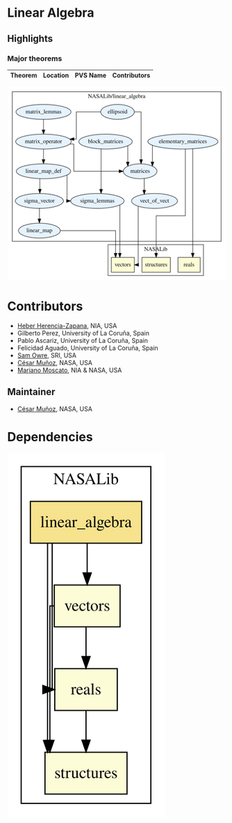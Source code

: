 # Linear Algebra

## Highlights

### Major theorems

| Theorem | Location | PVS Name | Contributors |
| --- | --- | --- | --- |


![dependency graph](./linear_algebra-zoomed.svg "Dependency Graph")

# Contributors
* [Heber Herencia-Zapana](http://www.nianet.org/resources/Research/Research-Staff/Heber-Herencia-Zapana/Heber-Herencia-Zapana.aspx), NIA, USA
* Gilberto Perez, University of La Coruña, Spain
* Pablo Ascariz, University of La Coruña, Spain
* Felicidad Aguado, University of La Coruña, Spain
* [Sam Owre](http://www.csl.sri.com/users/owre), SRI, USA
* [César Muñoz](http://shemesh.larc.nasa.gov/people/cam), NASA, USA
* [Mariano Moscato](https://www.nianet.org/directory/research-staff/mariano-moscato/), NIA & NASA, USA

## Maintainer
* [César Muñoz](http://shemesh.larc.nasa.gov/people/cam), NASA, USA

# Dependencies
![dependency graph](./linear_algebra.svg "Dependency Graph")
